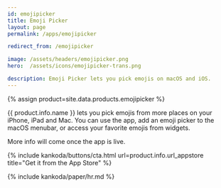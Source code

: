```yaml
---
id: emojipicker
title: Emoji Picker
layout: page
permalink: /apps/emojipicker

redirect_from: /emojipicker

image: /assets/headers/emojipicker.png
hero:  /assets/icons/emojipicker-trans.png

description: Emoji Picker lets you pick emojis on macOS and iOS.
---
```


{% assign product=site.data.products.emojipicker %}

{{ product.info.name }} lets you pick emojis from more places on your iPhone, iPad and Mac. You can use the app, add an emoji picker to the macOS menubar, or access your favorite emojis from widgets.

More info will come once the app is live.

{% include kankoda/buttons/cta.html url=product.info.url_appstore title="Get it from the App Store" %}

{% include kankoda/paper/hr.md %}
